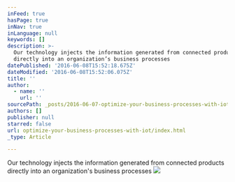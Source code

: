 ```yaml
---
inFeed: true
hasPage: true
inNav: true
inLanguage: null
keywords: []
description: >-
  Our technology injects the information generated from connected products
  directly into an organization’s business processes 
datePublished: '2016-06-08T15:52:18.675Z'
dateModified: '2016-06-08T15:52:06.075Z'
title: ''
author:
  - name: ''
    url: ''
sourcePath: _posts/2016-06-07-optimize-your-business-processes-with-iot.md
authors: []
publisher: null
starred: false
url: optimize-your-business-processes-with-iot/index.html
_type: Article

---
```

Our technology injects the information generated from connected products directly into an organization's business processes ![](https://the-grid-user-content.s3-us-west-2.amazonaws.com/2ade542d-079f-4d95-8fed-3cd5f994037a.jpg)